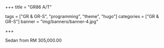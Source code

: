 +++
title = "GR86 A/T"

tags = ["GR & GR-S", "programming", "theme", "hugo"]
categories = ["GR & GR-S"]
banner = "img/banners/banner-4.jpg"

+++

Sedan from RM 305,000.00

